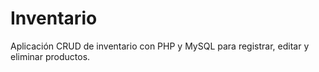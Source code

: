 # Inventario
Aplicación CRUD de inventario con PHP y MySQL para registrar, editar y eliminar productos.
